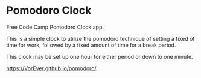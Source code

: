 # Pomodoro Clock

Free Code Camp Pomodoro Clock app.

This is a simple clock to utilize the pomodoro technique of setting a fixed of time for work, followed by a fixed amount of time for a break period.

This clock may be set up one hour for either period or down to one minute.

https://VorEver.github.io/pomodoro/


